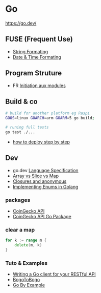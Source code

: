 # Go

https://go.dev/

## FUSE (Frequent Use)

* [String Formating](https://pkg.go.dev/fmt)
* [Date & Time Formating](https://pkg.go.dev/time#pkg-constants)

## Program Struture

- FR [Initiation aux modules](https://dpp.st/blog/golang-modules/)

## Build & co

```bash
# build for another platform eg Raspi
GOOS=linux GOARCH=arm GOARM=5 go build;

# runing full tests
go test ./...

```

- [how to deploy step by step](https://codesahara.com/blog/how-to-deploy-golang-to-production-step-by-step/)

## Dev
- go.dev [Language Specification](https://go.dev/ref/spec)
- [Array vs Slice vs Map](http://donofden.com/blog/2019/09/20/golang-array-slice-map)
- [Closures and anonymous](https://www.bogotobogo.com/GoLang/GoLang_Closures_Anonymous_Functions.php)
- [Implementing Enums in Golang](https://levelup.gitconnected.com/implementing-enums-in-golang-9537c433d6e2)

### packages

* [CoinGecko API](https://www.coingecko.com/en/api)
* [CoinGecko API Go Package](https://github.com/superoo7/go-gecko)


### clear a map

```go
for k := range m {
    delete(m, k)
}
```

### Tuto & Examples

- [Writing a Go client for your RESTful API](https://medium.com/@marcus.olsson/writing-a-go-client-for-your-restful-api-c193a2f4998c)
- [BogoToBogo](https://www.bogotobogo.com/GoLang/GoLang_HelloWorld.php)
- [Go By Example](https://gobyexample.com/)
